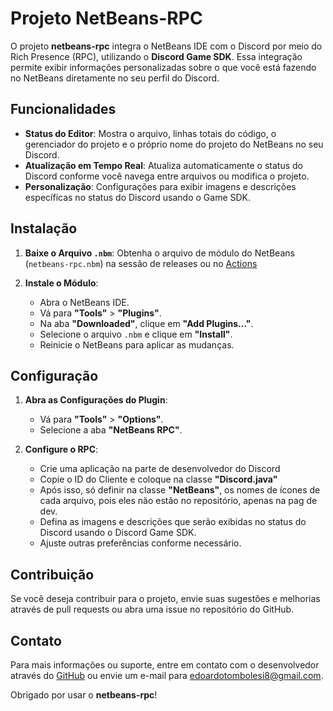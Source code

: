 # Projeto NetBeans-RPC

O projeto **netbeans-rpc** integra o NetBeans IDE com o Discord por meio do Rich Presence (RPC), utilizando o **Discord Game SDK**. Essa integração permite exibir informações personalizadas sobre o que você está fazendo no NetBeans diretamente no seu perfil do Discord.

## Funcionalidades

- **Status do Editor**: Mostra o arquivo, linhas totais do código, o gerenciador do projeto e o próprio nome do projeto do NetBeans no seu Discord.
- **Atualização em Tempo Real**: Atualiza automaticamente o status do Discord conforme você navega entre arquivos ou modifica o projeto.
- **Personalização**: Configurações para exibir imagens e descrições específicas no status do Discord usando o Game SDK.

## Instalação

1. **Baixe o Arquivo `.nbm`**: Obtenha o arquivo de módulo do NetBeans (`netbeans-rpc.nbm`) na sessão de releases ou no [Actions](https://github.com/PyEdoardo/NetBeans-RPC/actions)

2. **Instale o Módulo**:
   - Abra o NetBeans IDE.
   - Vá para **"Tools"** > **"Plugins"**.
   - Na aba **"Downloaded"**, clique em **"Add Plugins..."**.
   - Selecione o arquivo `.nbm` e clique em **"Install"**.
   - Reinicie o NetBeans para aplicar as mudanças.

## Configuração

1. **Abra as Configurações do Plugin**:
   - Vá para **"Tools"** > **"Options"**.
   - Selecione a aba **"NetBeans RPC"**.

2. **Configure o RPC**:
   - Crie uma aplicação na parte de desenvolvedor do Discord
   - Copie o ID do Cliente e coloque na classe **"Discord.java"**
   - Após isso, só definir na classe **"NetBeans"**, os nomes de ícones de cada arquivo, pois eles não estão no repositório, apenas na pag de dev.
   - Defina as imagens e descrições que serão exibidas no status do Discord usando o Discord Game SDK.
   - Ajuste outras preferências conforme necessário.

## Contribuição

Se você deseja contribuir para o projeto, envie suas sugestões e melhorias através de pull requests ou abra uma issue no repositório do GitHub.

## Contato

Para mais informações ou suporte, entre em contato com o desenvolvedor através do [GitHub](https://github.com/PyEdoardo/NetBeans-RPC) ou envie um e-mail para [edoardotombolesi8@gmail.com](mailto:edoardotombolesi8@gmail.com).

Obrigado por usar o **netbeans-rpc**!
